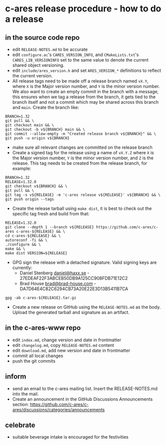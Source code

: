c-ares release procedure - how to do a release
==============================================

in the source code repo
-----------------------

- edit `RELEASE-NOTES.md` to be accurate
- edit `configure.ac`'s `CARES_VERSION_INFO`, and `CMakeLists.txt`'s
  `CARES_LIB_VERSIONINFO` set to the same value to denote the current shared
  object versioning.
- edit `include/ares_version.h` and set `ARES_VERSION_*` definitions to reflect
  the current version.
- All release tags need to be made off a release branch named `vX.Y`, where `X`
  is the Major version number, and `Y` is the minor version number. We also
  want to create an empty commit in the branch with a message, this ensures
  when we tag a release from the branch, it gets tied to the branch itself and
  not a commit which may be shared across this branch and `main`. Create the
  branch like:
```
BRANCH=1.32
git pull && \
git checkout main && \
git checkout -b v${BRANCH} main && \
git commit --allow-empty -m "Created release branch v${BRANCH}" && \
git push -u origin v${BRANCH}
```
- make sure all relevant changes are committed on the release branch
- Create a signed tag for the release using a name of `vX.Y.Z` where `X` is the
  Major version number, `Y` is the minor version number, and `Z` is the release.
  This tag needs to be created from the release branch, for example:
```
BRANCH=1.32
RELEASE=1.32.0
git checkout v${BRANCH} && \
git pull && \
git tag -s v${RELEASE} -m 'c-ares release v${RELEASE}' v${BRANCH} && \
git push origin --tags
```
- Create the release tarball using `make dist`, it is best to check out the
  specific tag fresh and build from that:
```
RELEASE=1.32.0
git clone --depth 1 --branch v${RELEASE} https://github.com/c-ares/c-ares c-ares-${RELEASE} && \
cd c-ares-${RELEASE} && \
autoreconf -fi && \
./configure && \
make && \
make dist VERSION=${RELEASE}
```
- GPG sign the release with a detached signature. Valid signing keys are currently:
  - Daniel Stenberg <daniel@haxx.se> - 27EDEAF22F3ABCEB50DB9A125CC908FDB71E12C2
  - Brad House <brad@brad-house.com> - DA7D64E4C82C6294CB73A20E22E3D13B5411B7CA
```
gpg -ab c-ares-${RELEASE}.tar.gz
```
- Create a new release on GitHub using the `RELEASE-NOTES.md` as the body.
  Upload the generated tarball and signature as an artifact.

in the c-ares-www repo
----------------------

- edit `index.md`, change version and date in frontmatter
- edit `changelog.md`, copy `RELEASE-NOTES.md` content
- edit `download.md`, add new version and date in frontmatter
- commit all local changes
- push the git commits

inform
------

- send an email to the c-ares mailing list. Insert the RELEASE-NOTES.md into the
  mail.
- Create an announcement in the GitHub Discussions Announcements section:
  https://github.com/c-ares/c-ares/discussions/categories/announcements

celebrate
---------

- suitable beverage intake is encouraged for the festivities
